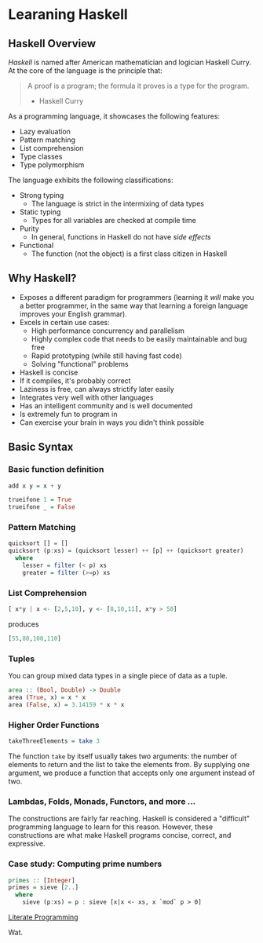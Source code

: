 # Learaning Haskell

## Haskell Overview

*Haskell* is named after American mathematician and logician Haskell Curry. At the core of the language is the principle that:

> A proof is a program; the formula it proves is a type for the program.
> - Haskell Curry

As a programming language, it showcases the following features:

+ Lazy evaluation
+ Pattern matching
+ List comprehension
+ Type classes
+ Type polymorphism

The language exhibits the following classifications:

+ Strong typing
  + The language is strict in the intermixing of data types
+ Static typing
  + Types for all variables are checked at compile time
+ Purity
  + In general, functions in Haskell do not have *side effects*
+ Functional
  + The function (not the object) is a first class citizen in Haskell

##  Why Haskell?

+ Exposes a different paradigm for programmers (learning it *will* make you a better programmer, in the same way that learning a foreign language improves your English grammar).
+ Excels in certain use cases:
  + High performance concurrency and parallelism
  + Highly complex code that needs to be easily maintainable and bug free
  + Rapid prototyping (while still having fast code)
  + Solving "functional" problems
+ Haskell is concise
+ If it compiles, it's probably correct
+ Laziness is free, can always strictify later easily
+ Integrates very well with other languages
+ Has an intelligent community and is well documented
+ Is extremely fun to program in
+ Can exercise your brain in ways you didn't think possible

## Basic Syntax

### Basic function definition

```haskell
add x y = x + y
```

```haskell
trueifone 1 = True
trueifone _ = False
```

### Pattern Matching

```haskell
quicksort [] = []
quicksort (p:xs) = (quicksort lesser) ++ [p] ++ (quicksort greater)
  where
    lesser = filter (< p) xs
    greater = filter (>=p) xs
```

### List Comprehension

```haskell
[ x*y | x <- [2,5,10], y <- [8,10,11], x*y > 50]
```
produces
```haskell
[55,80,100,110]
```

### Tuples

You can group mixed data types in a single piece of data as a tuple.

```haskell
area :: (Bool, Double) -> Double
area (True, x) = x * x
area (False, x) = 3.14159 * x * x
```

### Higher Order Functions

```haskell
takeThreeElements = take 3
```
The function `take` by itself usually takes two arguments: the number of elements to return and the list to take the elements from. By supplying one argument, we produce a function that accepts only one argument instead of two.

### Lambdas, Folds, Monads, Functors, and more ...

The constructions are fairly far reaching. Haskell is considered a "difficult" programming language to learn for this reason. However, these constructions are what make Haskell programs concise, correct, and expressive.

### Case study: Computing prime numbers

```haskell
primes :: [Integer]
primes = sieve [2..]
  where
    sieve (p:xs) = p : sieve [x|x <- xs, x `mod` p > 0]
```
[Literate Programming](http://en.literateprograms.org/Sieve_of_Eratosthenes_%28Haskell%29)

Wat.